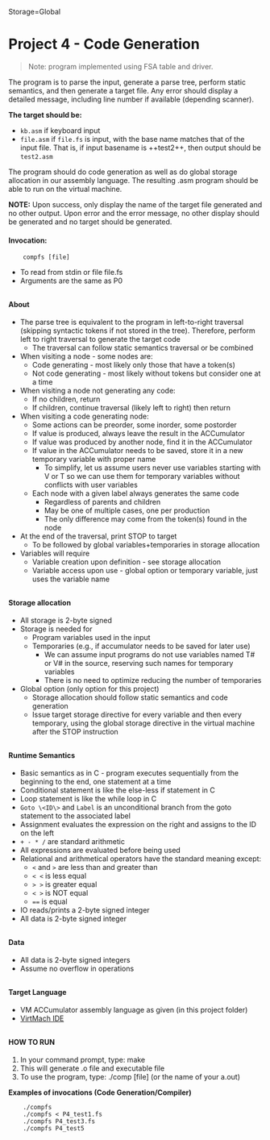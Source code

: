 Storage=Global
# Project 4 - Code Generation 
> Note: program implemented using FSA table and driver.

The program is to parse the input, generate a parse tree, perform static semantics, and then generate a target file. Any error should display a detailed message, including line number if available (depending scanner).  

**The target should be:**
* `kb.asm` if keyboard input 
* `file.asm` if `file.fs` is input, with the base name matches that of the input file. That is, if input basename is ++test2++, then output should be `test2.asm` 

The program should do code generation as well as do global storage allocation in our assembly language. The resulting .asm program should be able to run on the virtual machine. 

**NOTE:** Upon success, only display the name of the target file generated and no other output. Upon error and the error message, no other display should be generated and no target should be generated. 

#### Invocation: 
```
    compfs [file] 
```
* To read from stdin or file file.fs
* Arguments are the same as P0
##

#### About
* The parse tree is equivalent to the program in left-to-right traversal (skipping syntactic tokens if not stored in the tree). Therefore, perform left to right traversal to generate the target code
    * The traversal can follow static semantics traversal or be combined
* When visiting a node - some nodes are:
    * Code generating - most likely only those that have a token(s)
    * Not code generating - most likely without tokens but consider one at a time
* When visiting a node not generating any code:
    * If no children, return
    * If children, continue traversal (likely left to right) then return
* When visiting a code generating node:
    * Some actions can be preorder, some inorder, some postorder
    * If value is produced, always leave the result in the ACCumulator
    * If value was produced by another node, find it in the ACCumulator
    * If value in the ACCumulator needs to be saved, store it in a new temporary variable with proper name
        * To simplify, let us assume users never use variables starting with V or T so we can use them for temporary variables without conflicts with user variables
    * Each node with a given label always generates the same code
        * Regardless of parents and children
        * May be one of multiple cases, one per production
        * The only difference may come from the token(s) found in the node
* At the end of the traversal, print STOP to target
    *  To be followed by global variables+temporaries in storage allocation
*  Variables will require
    *  Variable creation upon definition - see storage allocation
    *  Variable access upon use - global option or temporary variable, just uses the variable name
##

#### Storage allocation
* All storage is 2-byte signed
* Storage is needed for
    * Program variables used in the input
    * Temporaries (e.g., if accumulator needs to be saved for later use)
        * We can assume input programs do not use variables named T# or V# in the source, reserving such names for temporary variables
        * There is no need to optimize reducing the number of temporaries
* Global option (only option for this project)
    * Storage allocation should follow static semantics and code generation
    * Issue target storage directive for every variable and then every temporary, using the global storage directive in the virtual machine after the STOP instruction
##

#### Runtime Semantics
* Basic semantics as in C - program executes sequentially from the beginning to the end, one statement at a time
* Conditional statement is like the else-less if statement in C
* Loop statement is like the while loop in C
* `Goto \<ID\>` and `Label` is an unconditional branch from the goto statement to the associated label
* Assignment evaluates the expression on the right and assigns to the ID on the left
* `+ - * /` are standard arithmetic
* All expressions are evaluated before being used
* Relational and arithmetical operators have the standard meaning except:
	* `<` and `>` are less than and greater than
	* `< <` is less equal
	* `> >`  is greater equal
	* `< >` is NOT equal
	* `==` is equal
* IO reads/prints a 2-byte signed integer
* All data is 2-byte signed integer
##

#### Data
* All data is 2-byte signed integers
* Assume no overflow in operations
##

#### Target Language
* VM ACCumulator assembly language as given (in this project folder)
* [VirtMach IDE](https://comp.umsl.edu/assembler/index)
##



#### HOW TO RUN
1. In your command prompt, type: make
2. This will generate .o file and executable file
3. To use the program, type: ./comp [file] (or the name of your a.out)

**Examples of invocations (Code Generation/Compiler)**
```
    ./compfs 
    ./compfs < P4_test1.fs
    ./compfs P4_test3.fs
    ./compfs P4_test5
```



